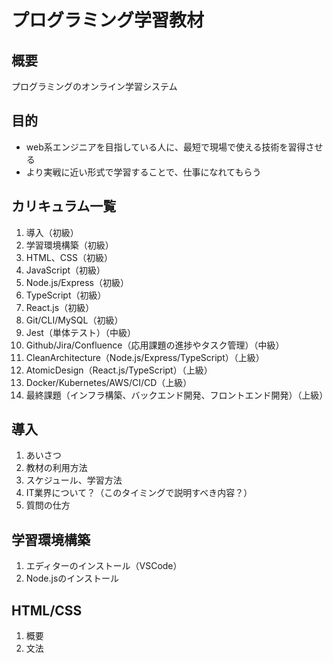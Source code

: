 # プログラミング学習教材
## 概要
プログラミングのオンライン学習システム

## 目的
* web系エンジニアを目指している人に、最短で現場で使える技術を習得させる
* より実戦に近い形式で学習することで、仕事になれてもらう

## カリキュラム一覧
1. 導入（初級）
1. 学習環境構築（初級）
1. HTML、CSS（初級）
1. JavaScript（初級）
1. Node.js/Express（初級）
1. TypeScript（初級）
1. React.js（初級）
1. Git/CLI/MySQL（初級）
1. Jest（単体テスト）（中級）
1. Github/Jira/Confluence（応用課題の進捗やタスク管理）（中級）
1. CleanArchitecture（Node.js/Express/TypeScript）（上級）
1. AtomicDesign（React.js/TypeScript）（上級）
1. Docker/Kubernetes/AWS/CI/CD（上級）
1. 最終課題（インフラ構築、バックエンド開発、フロントエンド開発）（上級）

## 導入
1. あいさつ
1. 教材の利用方法
1. スケジュール、学習方法
1. IT業界について？（このタイミングで説明すべき内容？）
1. 質問の仕方

## 学習環境構築
1. エディターのインストール（VSCode）
1. Node.jsのインストール

## HTML/CSS
1. 概要
1. 文法